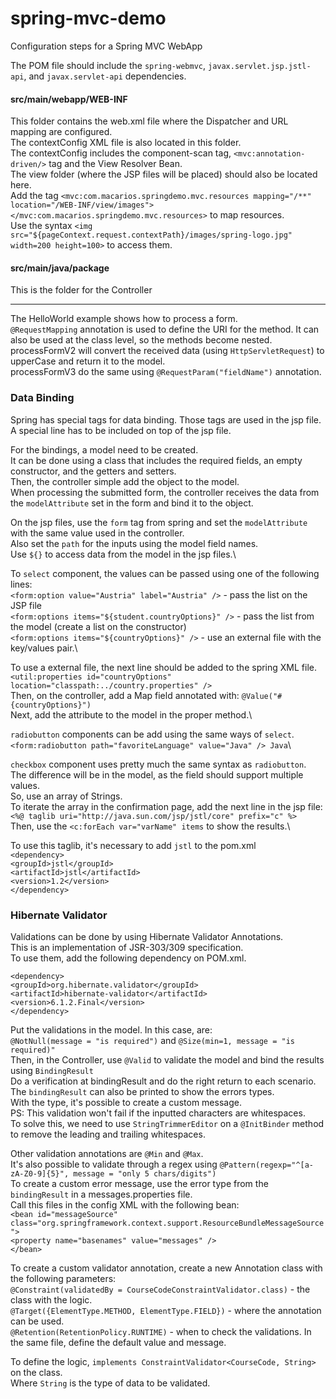 # spring-mvc-demo
Configuration steps for a Spring MVC WebApp

The POM file should include the `spring-webmvc`, `javax.servlet.jsp.jstl-api`, and `javax.servlet-api` dependencies.

#### src/main/webapp/WEB-INF
This folder contains the web.xml file where the Dispatcher and URL mapping are configured.\
The contextConfig XML file is also located in this folder.\
The contextConfig includes the component-scan tag, `<mvc:annotation-driven/>` tag and the View Resolver Bean.\
The view folder (where the JSP files will be placed) should also be located here.\
Add the tag `<mvc:com.macarios.springdemo.mvc.resources mapping="/**" location="/WEB-INF/view/images"></mvc:com.macarios.springdemo.mvc.resources>` to map resources.\
Use the syntax `<img src="${pageContext.request.contextPath}/images/spring-logo.jpg" width=200 height=100>` to access them.

#### src/main/java/package
This is the folder for the Controller

---

The HelloWorld example shows how to process a form.\
`@RequestMapping` annotation is used to define the URI for the method. It can also be used at the class level, so the methods become nested.\
processFormV2 will convert the received data (using `HttpServletRequest`) to upperCase and return it to the model.\
processFormV3 do the same using `@RequestParam("fieldName")` annotation.

### Data Binding
Spring has special tags for data binding. Those tags are used in the jsp file.\
A special line has to be included on top of the jsp file.

For the bindings, a model need to be created.\
It can be done using a class that includes the required fields, an empty constructor, and the getters and setters.\
Then, the controller simple add the object to the model.\
When processing the submitted form, the controller receives the data from the `modelAttribute` set in the form and bind it to the object.

On the jsp files, use the `form` tag from spring and set the `modelAttribute` with the same value used in the controller.\
Also set the `path` for the inputs using the model field names.\
Use `${}` to access data from the model in the jsp files.\

To `select` component, the values can be passed using one of the following lines:\
`<form:option value="Austria" label="Austria" />` - pass the list on the JSP file\
`<form:options items="${student.countryOptions}" />` - pass the list from the model (create a list on the constructor)\
`<form:options items="${countryOptions}" />` - use an external file with the key/values pair.\

To use a external file, the next line should be added to the spring XML file.\
`<util:properties id="countryOptions" location="classpath:../country.properties" />`\
Then, on the controller, add a Map field annotated with: `@Value("#{countryOptions}")`\
Next, add the attribute to the model in the proper method.\

`radiobutton` components can be add using the same ways of `select`.\
`<form:radiobutton path="favoriteLanguage" value="Java" /> Java`\

`checkbox` component uses pretty much the same syntax as `radiobutton`.\
The difference will be in the model, as the field should support multiple values.\
So, use an array of Strings.\
To iterate the array in the confirmation page, add the next line in the jsp file:\
`<%@ taglib uri="http://java.sun.com/jsp/jstl/core" prefix="c" %>`\
Then, use the `<c:forEach var="varName" items` to show the results.\

To use this taglib, it's necessary to add `jstl` to the pom.xml\
`<dependency>`\
     `<groupId>jstl</groupId>`\
     `<artifactId>jstl</artifactId>`\
     `<version>1.2</version>`\
 `</dependency>`
 
### Hibernate Validator

Validations can be done by using Hibernate Validator Annotations.\
This is an implementation of JSR-303/309 specification.\
To use them, add the following dependency on POM.xml.

`<dependency>`\
    `<groupId>org.hibernate.validator</groupId>`\
    `<artifactId>hibernate-validator</artifactId>`\
    `<version>6.1.2.Final</version>`\
`</dependency>`

Put the validations in the model. In this case, are:\
`@NotNull(message = "is required")` and `@Size(min=1, message = "is required)"`\
Then, in the Controller, use `@Valid` to validate the model and bind the results using `BindingResult`\
Do a verification at bindingResult and do the right return to each scenario.\
The `bindingResult` can also be printed to show the errors types.\
With the type, it's possible to create a custom message.\
PS: This validation won't fail if the inputted characters are whitespaces.\
To solve this, we need to use `StringTrimmerEditor` on a `@InitBinder` method to remove the leading and trailing whitespaces.

Other validation annotations are `@Min` and `@Max`.\
It's also possible to validate through a regex using `@Pattern(regexp="^[a-zA-Z0-9]{5}", message = "only 5 chars/digits")`\
To create a custom error message, use the error type from the `bindingResult` in a messages.properties file.\
Call this files in the config XML with the following bean:\
`<bean id="messageSource"`\
     `class="org.springframework.context.support.ResourceBundleMessageSource">`\
     `<property name="basenames" value="messages" />`\
 `</bean>`
 
To create a custom validator annotation, create a new Annotation class with the following parameters:\
`@Constraint(validatedBy = CourseCodeConstraintValidator.class)` - the class with the logic.\
`@Target({ElementType.METHOD, ElementType.FIELD})` - where the annotation can be used.\
`@Retention(RetentionPolicy.RUNTIME)` - when to check the validations.
In the same file, define the default value and message.

To define the logic, `implements ConstraintValidator<CourseCode, String>` on the class.\
Where `String` is the type of data to be validated.

 
 
